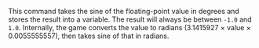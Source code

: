 This command takes the sine of the floating-point value in degrees and stores the result into a variable. The result will always be between `-1.0` and `1.0`. Internally, the game converts the value to radians (3.1415927 &times; value &times; 0.0055555557), then takes sine of that in radians.
